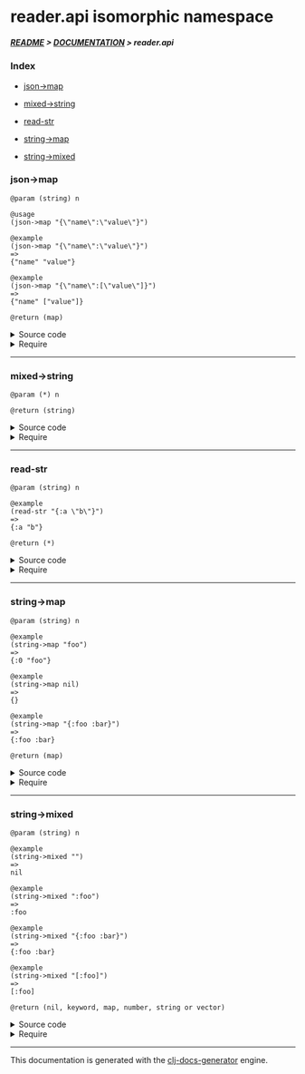 
# reader.api isomorphic namespace

##### [README](../../../README.md) > [DOCUMENTATION](../../COVER.md) > reader.api

### Index

- [json->map](#json-map)

- [mixed->string](#mixed-string)

- [read-str](#read-str)

- [string->map](#string-map)

- [string->mixed](#string-mixed)

### json->map

```
@param (string) n
```

```
@usage
(json->map "{\"name\":\"value\"}")
```

```
@example
(json->map "{\"name\":\"value\"}")
=>
{"name" "value"}
```

```
@example
(json->map "{\"name\":[\"value\"]}")
=>
{"name" ["value"]}
```

```
@return (map)
```

<details>
<summary>Source code</summary>

```
(defn json->map
  [n]
  (letfn [(remove-delimiter-colons-f [%] (string/replace-part % #"(?<=\"[a-zA-Z0-9\-\_]+\")\:" " "))]
         (-> n remove-delimiter-colons-f string->mixed)))
```

</details>

<details>
<summary>Require</summary>

```
(ns my-namespace (:require [reader.api :refer [json->map]]))

(reader.api/json->map ...)
(json->map            ...)
```

</details>

---

### mixed->string

```
@param (*) n
```

```
@return (string)
```

<details>
<summary>Source code</summary>

```
(defn mixed->string
  [n]
  (str n))
```

</details>

<details>
<summary>Require</summary>

```
(ns my-namespace (:require [reader.api :refer [mixed->string]]))

(reader.api/mixed->string ...)
(mixed->string            ...)
```

</details>

---

### read-str

```
@param (string) n
```

```
@example
(read-str "{:a \"b\"}")
=>
{:a "b"}
```

```
@return (*)
```

<details>
<summary>Source code</summary>

```
(defn read-str
  [n]
  #?(:cljs (try (reader/read-string n) (catch :default  e (println e)))
     :clj  (try (edn/read-string    n) (catch Exception e (println e)))))
```

</details>

<details>
<summary>Require</summary>

```
(ns my-namespace (:require [reader.api :refer [read-str]]))

(reader.api/read-str ...)
(read-str            ...)
```

</details>

---

### string->map

```
@param (string) n
```

```
@example
(string->map "foo")
=>
{:0 "foo"}
```

```
@example
(string->map nil)
=>
{}
```

```
@example
(string->map "{:foo :bar}")
=>
{:foo :bar}
```

```
@return (map)
```

<details>
<summary>Source code</summary>

```
(defn string->map
  [n]
  (if-let [x (string->mixed n)]
          (cond (map? x) x
                (nil? n) {}
                :return  {:0 (str n)})
          (return {})))
```

</details>

<details>
<summary>Require</summary>

```
(ns my-namespace (:require [reader.api :refer [string->map]]))

(reader.api/string->map ...)
(string->map            ...)
```

</details>

---

### string->mixed

```
@param (string) n
```

```
@example
(string->mixed "")
=>
nil
```

```
@example
(string->mixed ":foo")
=>
:foo
```

```
@example
(string->mixed "{:foo :bar}")
=>
{:foo :bar}
```

```
@example
(string->mixed "[:foo]")
=>
[:foo]
```

```
@return (nil, keyword, map, number, string or vector)
```

<details>
<summary>Source code</summary>

```
(defn string->mixed
  [n]
  (if (string/nonblank? n)
      (let [x (read-str n)]
           (if (some #(% x) [keyword? map? vector? number?])
               (return x)
               (return n)))))
```

</details>

<details>
<summary>Require</summary>

```
(ns my-namespace (:require [reader.api :refer [string->mixed]]))

(reader.api/string->mixed ...)
(string->mixed            ...)
```

</details>

---

This documentation is generated with the [clj-docs-generator](https://github.com/bithandshake/clj-docs-generator) engine.

